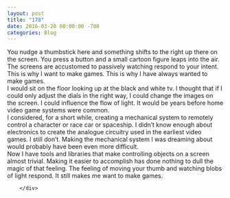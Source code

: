 ```yaml
---
layout: post
title: "178"
date: 2016-03-28 00:00:00 -700
categories: Blog
---
```


<div class="blog-content">
				<div class="paragraph" style="text-align:left;"><span><span>You nudge a thumbstick here and something shifts to the right up there on the screen. You press a button and a small cartoon figure leaps into the air. The screens are accustomed to passively watching respond to your intent. This is why I want to make games. This is why I have always wanted to make games. </span></span><br><span></span><span><span>I would sit on the floor looking up at the black and white tv. I thought that if I could only adjust the dials in the right way, I could change the images on the screen. I could influence the flow of light. It would be years before home video game systems were common. </span></span><br><span></span><span><span>I considered, for a short while, creating a mechanical system to remotely control a character or race car or spaceship. I didn&rsquo;t know enough about electronics to create the analogue circuitry used in the earliest video games. I still don&rsquo;t. Making the mechanical system I was dreaming about would probably have been even more difficult. </span></span><br><span></span><span><span>Now I have tools and libraries that make controlling objects on a screen almost trivial. Making it easier to accomplish has done nothing to dull the magic of that feeling. The feeling of moving your thumb and watching blobs of light respond. It still makes me want to make games. </span></span><br></div>

		</div>
        